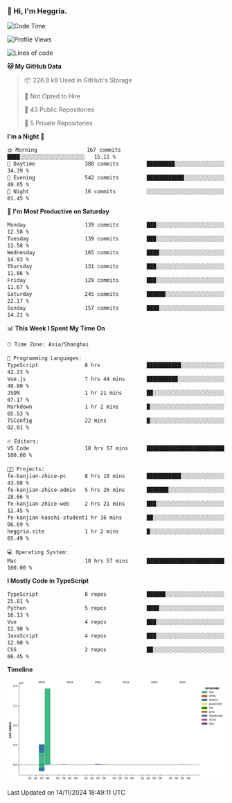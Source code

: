 ### 👋 Hi, I'm Heggria.

<!--START_SECTION:waka-->
![Code Time](http://img.shields.io/badge/Code%20Time-830%20hrs%2054%20mins-blue)

![Profile Views](http://img.shields.io/badge/Profile%20Views-1-blue)

![Lines of code](https://img.shields.io/badge/From%20Hello%20World%20I%27ve%20Written-24.8%20million%20lines%20of%20code-blue)

**🐱 My GitHub Data** 

> 📦 226.8 kB Used in GitHub's Storage 
 > 
> 🚫 Not Opted to Hire
 > 
> 📜 43 Public Repositories 
 > 
> 🔑 5 Private Repositories 
 > 
**I'm a Night 🦉** 

```text
🌞 Morning                167 commits         ████░░░░░░░░░░░░░░░░░░░░░   15.11 % 
🌆 Daytime                380 commits         █████████░░░░░░░░░░░░░░░░   34.39 % 
🌃 Evening                542 commits         ████████████░░░░░░░░░░░░░   49.05 % 
🌙 Night                  16 commits          ░░░░░░░░░░░░░░░░░░░░░░░░░   01.45 % 
```
📅 **I'm Most Productive on Saturday** 

```text
Monday                   139 commits         ███░░░░░░░░░░░░░░░░░░░░░░   12.58 % 
Tuesday                  139 commits         ███░░░░░░░░░░░░░░░░░░░░░░   12.58 % 
Wednesday                165 commits         ████░░░░░░░░░░░░░░░░░░░░░   14.93 % 
Thursday                 131 commits         ███░░░░░░░░░░░░░░░░░░░░░░   11.86 % 
Friday                   129 commits         ███░░░░░░░░░░░░░░░░░░░░░░   11.67 % 
Saturday                 245 commits         ██████░░░░░░░░░░░░░░░░░░░   22.17 % 
Sunday                   157 commits         ████░░░░░░░░░░░░░░░░░░░░░   14.21 % 
```


📊 **This Week I Spent My Time On** 

```text
🕑︎ Time Zone: Asia/Shanghai

💬 Programming Languages: 
TypeScript               8 hrs               ███████████░░░░░░░░░░░░░░   42.23 % 
Vue.js                   7 hrs 44 mins       ██████████░░░░░░░░░░░░░░░   40.80 % 
JSON                     1 hr 21 mins        ██░░░░░░░░░░░░░░░░░░░░░░░   07.17 % 
Markdown                 1 hr 2 mins         █░░░░░░░░░░░░░░░░░░░░░░░░   05.53 % 
TSConfig                 22 mins             █░░░░░░░░░░░░░░░░░░░░░░░░   02.01 % 

🔥 Editors: 
VS Code                  18 hrs 57 mins      █████████████████████████   100.00 % 

🐱‍💻 Projects: 
fe-kanjian-zhice-pc      8 hrs 10 mins       ███████████░░░░░░░░░░░░░░   43.08 % 
fe-kanjian-zhice-admin   5 hrs 26 mins       ███████░░░░░░░░░░░░░░░░░░   28.66 % 
fe-kanjian-zhice-web     2 hrs 21 mins       ███░░░░░░░░░░░░░░░░░░░░░░   12.45 % 
fe-kanjian-kaoshi-student1 hr 16 mins        ██░░░░░░░░░░░░░░░░░░░░░░░   06.69 % 
heggria.site             1 hr 2 mins         █░░░░░░░░░░░░░░░░░░░░░░░░   05.49 % 

💻 Operating System: 
Mac                      18 hrs 57 mins      █████████████████████████   100.00 % 
```

**I Mostly Code in TypeScript** 

```text
TypeScript               8 repos             ██████░░░░░░░░░░░░░░░░░░░   25.81 % 
Python                   5 repos             ████░░░░░░░░░░░░░░░░░░░░░   16.13 % 
Vue                      4 repos             ███░░░░░░░░░░░░░░░░░░░░░░   12.90 % 
JavaScript               4 repos             ███░░░░░░░░░░░░░░░░░░░░░░   12.90 % 
CSS                      2 repos             ██░░░░░░░░░░░░░░░░░░░░░░░   06.45 % 
```



**Timeline**

![Lines of Code chart](https://raw.githubusercontent.com/heggria/heggria/main/assets/bar_graph.png)


 Last Updated on 14/11/2024 18:49:11 UTC
<!--END_SECTION:waka-->
